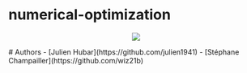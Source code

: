 # numerical-optimization
<p align="center">
  <img src= https://github.com/julien1941/numerical-optimization/blob/master/image/tenor.gif/>
</p>
# Authors
- [Julien Hubar](https://github.com/julien1941)
- [Stéphane Champailler](https://github.com/wiz21b)
